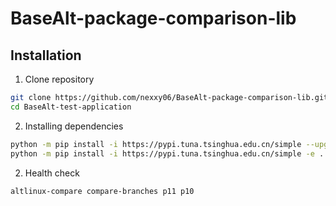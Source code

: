 # BaseAlt-package-comparison-lib

## Installation

1. Clone repository
```bash
git clone https://github.com/nexxy06/BaseAlt-package-comparison-lib.git
cd BaseAlt-test-application
```
2. Installing dependencies
```bash
python -m pip install -i https://pypi.tuna.tsinghua.edu.cn/simple --upgrade pip setuptools wheel
python -m pip install -i https://pypi.tuna.tsinghua.edu.cn/simple -e .
```
2. Health check
```bash
altlinux-compare compare-branches p11 p10
```
